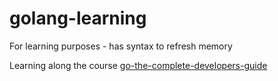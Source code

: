 # golang-learning
For learning purposes - has syntax to refresh memory

Learning along the course 
<a href="https://www.udemy.com/course/go-the-complete-developers-guide/">go-the-complete-developers-guide</a>
